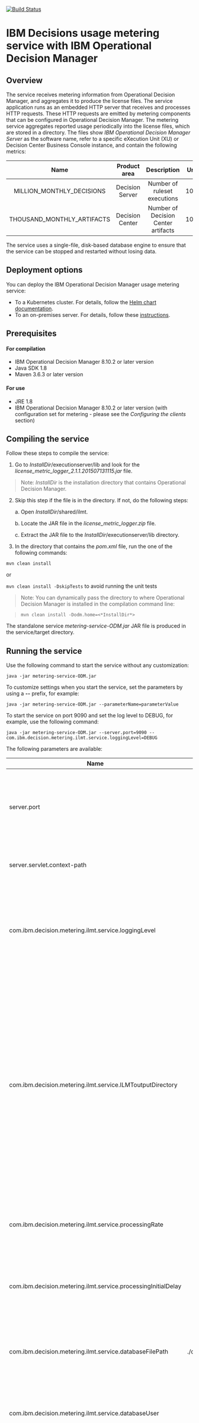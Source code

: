 [![Build Status](https://travis-ci.org/ODMDev/decisions-metering.svg?branch=master)](https://travis-ci.org/ODMDev/decisions-metering)

# IBM Decisions usage metering service with IBM Operational Decision Manager

## Overview

The service receives metering information from Operational Decision Manager, and aggregates it to produce the license files.
The service application runs as an embedded HTTP server that receives and processes HTTP requests. These HTTP requests are emitted by metering components that can be configured in Operational Decision Manager.
The metering service aggregates reported usage periodically into the license files, which are stored in a directory.
The files show *IBM Operational Decision Manager Server* as the software name, refer to a specific eXecution Unit (XU) or Decision Center Business Console instance, and contain the following metrics:

Name | Product area | Description | Unit
:-: | :-: | :-: | :-:
MILLION_MONTHLY_DECISIONS | Decision Server | Number of ruleset executions | 10^6
THOUSAND_MONTHLY_ARTIFACTS | Decision Center | Number of Decision Center artifacts | 10^3

The service uses a single-file, disk-based database engine to ensure that the service can be stopped and restarted without losing data.

## Deployment options
You can deploy the IBM Operational Decision Manager usage metering service:
* To a Kubernetes cluster. For details, follow the [Helm chart documentation](charts/ibm-odm-metering/README.md).
* To an on-premises server. For details, follow these [instructions](#prerequisites).
  

## Prerequisites

#### For compilation
- IBM Operational Decision Manager 8.10.2 or later version
- Java SDK 1.8
- Maven 3.6.3 or later version

#### For use
- JRE 1.8
- IBM Operational Decision Manager 8.10.2 or later version
(with configuration set for metering - please see the <i>Configuring the clients</i> section)

## Compiling the service

Follow these steps to compile the service:

1.	Go to *InstallDir*/executionserver/lib and look for the *license_metric_logger_2.1.1.201507131115.jar* file.

> Note: *InstallDir* is the installation directory that contains Operational Decision Manager.

2.	Skip this step if the file is in the directory. If not, do the following steps:
  
    a.	Open *InstallDir*/shared/ilmt.
  
    b.	Locate the JAR file in the *license_metric_logger.zip* file.
  
    c.	Extract the JAR file to the *InstallDir*/executionserver/lib directory.

4.	In the directory that contains the *pom.xml* file, run the one of the following commands:

```mvn clean install```

or 

```mvn clean install -DskipTests``` to avoid running the unit tests
 
> Note: You can dynamically pass the directory to where Operational Decision Manager is installed in the compilation command line:

> ```mvn clean install -Dodm.home=<*InstallDir*>```

The standalone service *metering-service-ODM.jar* JAR file is produced in the service/target directory.

## Running the service

Use the following command to start the service without any customization:

```java -jar metering-service-ODM.jar```

To customize settings when you start the service, set the parameters by using a **--** prefix, for example:

```java -jar metering-service-ODM.jar --parameterName=parameterValue```

To start the service on port 9090 and set the log level to DEBUG, for example, use the following command:

```java -jar metering-service-ODM.jar --server.port=9090 --com.ibm.decision.metering.ilmt.service.loggingLevel=DEBUG```

The following parameters are available:

Name | Default value | Description
--- | :-: | ---
server.port | 8888 | The HTTP port on which the service operates. You might have to change it to avoid a conflict.
server.servlet.context-path | / | The context root at which the service operates.
com.ibm.decision.metering.ilmt.service.loggingLevel	 | INFO | The log level that is used by the application. Possible values include ERROR, WARN, INFO, DEBUG, and TRACE.
com.ibm.decision.metering.ilmt.service.ILMToutputDirectory	 | ./ILMT_files | The directory where license files are stored. It must be either a relative path (starting with "./" or "../") or an absolute path (starting with "/"). It should correspond to a directory that is declared in the licence metric tool so that the directory is scanned. Do not use a temporary location.
com.ibm.decision.metering.ilmt.service.processingRate | 60000 | The rate in milliseconds at which usage is processed and written to the license files.
com.ibm.decision.metering.ilmt.service.processingInitialDelay | 60000 | The delay in milliseconds before the first processing occurs after the service is started.
com.ibm.decision.metering.ilmt.service.databaseFilePath	| ./decision_usage_metering.data | The file path of the database used by the service internally. Do not use a temporary location.
com.ibm.decision.metering.ilmt.service.databaseUser | decision | The user name of the database that is used by the service internally.
com.ibm.decision.metering.ilmt.service.databasePassword | decision_metering | The password of the database that is used by the service internally.

## Enabling HTTPS in ODM usage metering service

Add following parameters when running the service:

|Name  | Example value |Description  |
|--|--|--|
| server.ssl.key-store | classpath:keystore.p12 | Store the key store that contains the SSL certificate in the classpath. |
| server.ssl.key-store-password | password | The password used to access the key store. |
| server.ssl.key-store-type | pkcs12 | The type of the key store (JKS or PKCS12). |
| server.ssl.key-alias | tomcat | The alias that identifies the key in the key store. |
| server.ssl.key-password | password | The password used to access the key in the key store. |

To start the service on HTTPS, for example, use the following command:

```java -jar metering-service-ODM.jar --server.port=8443 --server.ssl.key.store=classpath:keystore.p12 --server.ssl.key-store-password=password --server.ssl.key-store-type=pkcs12 --server.ssl.key-alias=tomcat --server.ssl.key-password=password```

## Configuring the clients

### Decision Server

On WebSphere, JBoss, and Weblogic application servers, each eXecution Unit (XU) deployed instance must be configured for metering.
On Liberty and Tomcat application servers, each HTDS and DecisionRunner deployed instances must be configured for metering, as well as custom-made applications that use J2SE Rule Sessions.
See [Setting up Decision Server to integrate the metering service](topics/dssetup.md).

### Decision Center

Each Decision Center Business Console deployed instance must be configured for metering.
See [Setting up Decision Center to integrate the metering service](topics/dcsetup.md).

## Troubleshooting

To troubleshoot faulty behavior:

- Ensure there is no HTTP port conflict that can prevent the service from starting.
- Check that the service is responding to HTTP requests, for example, load the root server URL (by default ```http://localhost:8888/```) with a browser.
- Check that the service is accessible from the server environment where the clients are configured.
- Review the client configuration and make sure that the settings are correct.
- Enable low-level logging by using ```--com.ibm.decision.metering.ilmt.service.loggingLevel=TRACE```, and perform a few ruleset executions. The corresponding usage appears in the log after some time, depending on the configuration of the metering service.
- Monitor and check the content of the output directory of the license files to determine whether files are being created.

